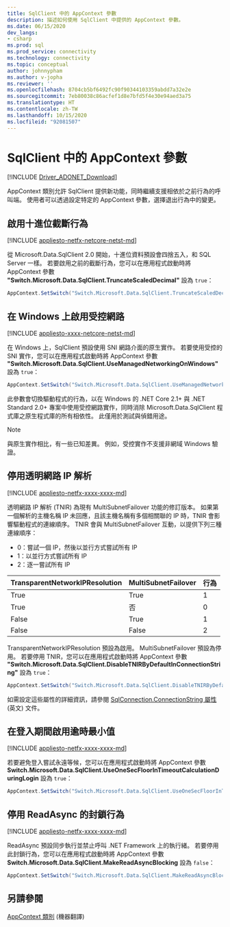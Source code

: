 ```yaml
---
title: SqlClient 中的 AppContext 參數
description: 描述如何使用 SqlClient 中提供的 AppContext 參數。
ms.date: 06/15/2020
dev_langs:
- csharp
ms.prod: sql
ms.prod_service: connectivity
ms.technology: connectivity
ms.topic: conceptual
author: johnnypham
ms.author: v-jopha
ms.reviewer: ''
ms.openlocfilehash: 8704cb5bf6492fc90f90344103359abdd7a32e2e
ms.sourcegitcommit: 7eb80038c86acfef1d8e7bfd5f4e30e94aed3a75
ms.translationtype: HT
ms.contentlocale: zh-TW
ms.lasthandoff: 10/15/2020
ms.locfileid: "92081507"
---
```

# <a name="appcontext-switches-in-sqlclient"></a>SqlClient 中的 AppContext 參數

[!INCLUDE [Driver_ADONET_Download](../../includes/driver_adonet_download.md)]

AppContext 類別允許 SqlClient 提供新功能，同時繼續支援相依於之前行為的呼叫端。 使用者可以透過設定特定的 AppContext 參數，選擇退出行為中的變更。

## <a name="enabling-decimal-truncation-behavior"></a>啟用十進位截斷行為

[!INCLUDE [appliesto-netfx-netcore-netst-md](../../includes/appliesto-netfx-netcore-netst-md.md)]

從 Microsoft.Data.SqlClient 2.0 開始，十進位資料預設會四捨五入，和 SQL Server 一樣。 若要啟用之前的截斷行為，您可以在應用程式啟動時將 AppContext 參數 **"Switch.Microsoft.Data.SqlClient.TruncateScaledDecimal"** 設為 `true`：

```csharp
AppContext.SetSwitch("Switch.Microsoft.Data.SqlClient.TruncateScaledDecimal", true);
```

## <a name="enabling-managed-networking-on-windows"></a>在 Windows 上啟用受控網路

[!INCLUDE [appliesto-xxxx-netcore-netst-md](../../includes/appliesto-xxxx-netcore-netst-md.md)]

在 Windows 上，SqlClient 預設使用 SNI 網路介面的原生實作。 若要使用受控的 SNI 實作，您可以在應用程式啟動時將 AppContext 參數 **"Switch.Microsoft.Data.SqlClient.UseManagedNetworkingOnWindows"** 設為 `true`：

```csharp
AppContext.SetSwitch("Switch.Microsoft.Data.SqlClient.UseManagedNetworkingOnWindows", true);
```

此參數會切換驅動程式的行為，以在 Windows 的 .NET Core 2.1+ 與 .NET Standard 2.0+ 專案中使用受控網路實作，同時消除 Microsoft.Data.SqlClient 程式庫之原生程式庫的所有相依性。 此僅用於測試與偵錯用途。

> [!NOTE]
> 與原生實作相比，有一些已知差異。 例如，受控實作不支援非網域 Windows 驗證。

## <a name="disabling-transparent-network-ip-resolution"></a>停用透明網路 IP 解析

[!INCLUDE [appliesto-netfx-xxxx-xxxx-md](../../includes/appliesto-netfx-xxxx-xxxx-md.md)]

透明網路 IP 解析 (TNIR) 為現有 MultiSubnetFailover 功能的修訂版本。 如果第一個解析的主機名稱 IP 未回應，且該主機名稱有多個相關聯的 IP 時，TNIR 會影響驅動程式的連線順序。 TNIR 會與 MultiSubnetFailover 互動，以提供下列三種連線順序：<br />
* 0：嘗試一個 IP，然後以並行方式嘗試所有 IP
* 1：以並行方式嘗試所有 IP
* 2：逐一嘗試所有 IP

|TransparentNetworkIPResolution|MultiSubnetFailover|行為|
|--------|--------|--------|
|True|True|1|
|True|否|0|
|False|True|1|
|False|False|2|

TransparentNetworkIPResolution 預設為啟用。 MultiSubnetFailover 預設為停用。 若要停用 TNIR，您可以在應用程式啟動時將 AppContext 參數 **"Switch.Microsoft.Data.SqlClient.DisableTNIRByDefaultInConnectionString"** 設為 `true`：

```csharp
AppContext.SetSwitch("Switch.Microsoft.Data.SqlClient.DisableTNIRByDefaultInConnectionString", true);
```

如需設定這些屬性的詳細資訊，請參閱 [SqlConnection.ConnectionString 屬性](/dotnet/api/microsoft.data.sqlclient.sqlconnection.connectionstring) (英文) 文件。 

## <a name="enable-a-minimum-timeout-during-login"></a>在登入期間啟用逾時最小值

[!INCLUDE [appliesto-netfx-xxxx-xxxx-md](../../includes/appliesto-netfx-xxxx-xxxx-md.md)]

若要避免登入嘗試永遠等候，您可以在應用程式啟動時將 AppContext 參數 **Switch.Microsoft.Data.SqlClient.UseOneSecFloorInTimeoutCalculationDuringLogin** 設為 `true`：

```csharp
AppContext.SetSwitch("Switch.Microsoft.Data.SqlClient.UseOneSecFloorInTimeoutCalculationDuringLogin", false);
```

## <a name="disable-blocking-behavior-of-readasync"></a>停用 ReadAsync 的封鎖行為

[!INCLUDE [appliesto-netfx-xxxx-xxxx-md](../../includes/appliesto-netfx-xxxx-xxxx-md.md)]

ReadAsync 預設同步執行並禁止呼叫 .NET Framework 上的執行緒。 若要停用此封鎖行為，您可以在應用程式啟動時將 AppContext 參數 **Switch.Microsoft.Data.SqlClient.MakeReadAsyncBlocking** 設為 `false`：

```csharp
AppContext.SetSwitch("Switch.Microsoft.Data.SqlClient.MakeReadAsyncBlocking", false);
```

## <a name="see-also"></a>另請參閱

[AppContext 類別](/dotnet/api/system.appcontext?view=netcore-3.1&preserve-view=true) (機器翻譯)